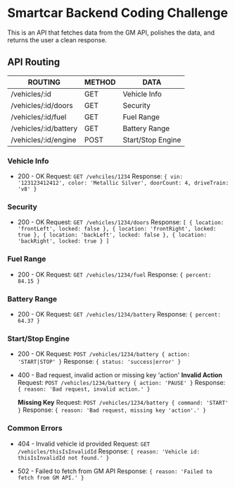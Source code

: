# Smartcar Backend Coding Challenge

This is an API that fetches data from the GM API, polishes the data, and returns the user a clean response.

## API Routing

| ROUTING               | METHOD | DATA              |
| --------------------- | ------ | ----------------- |
| /vehicles/:id         | GET    | Vehicle Info      |
| /vehicles/:id/doors   | GET    | Security          |
| /vehicles/:id/fuel    | GET    | Fuel Range        |
| /vehicles/:id/battery | GET    | Battery Range     |
| /vehicles/:id/engine  | POST   | Start/Stop Engine |

### Vehicle Info

- 200 - OK
  Request: `GET /vehciles/1234`
  Response: `{ vin: '123123412412', color: 'Metallic Silver', doorCount: 4, driveTrain: 'v8' }`

### Security

- 200 - OK
  Request: `GET /vehicles/1234/doors`
  Response: `[ { location: 'frontLeft', locked: false }, { location: 'frontRight', locked: true }, { location: 'backLeft', locked: false }, { location: 'backRight', locked: true } ]`

### Fuel Range

- 200 - OK
  Request: `GET /vehicles/1234/fuel`
  Response: `{ percent: 84.15 }`

### Battery Range

- 200 - OK
  Request: `GET /vehicles/1234/battery`
  Response: `{ percent: 64.37 }`

### Start/Stop Engine

- 200 - OK
  Request: `POST /vehicles/1234/battery { action: 'START|STOP' }`
  Response: `{ status: 'success|error' }`

- 400 - Bad request, invalid action or missing key 'action'
  **Invalid Action**
  Request: `POST /vehicles/1234/battery { action: 'PAUSE' }`
  Response: `{ reason: 'Bad request, invalid action.' }`

  **Missing Key**
  Request: `POST /vehicles/1234/battery { command: 'START' }`
  Response: `{ reason: 'Bad request, missing key 'action'.' }`

### Common Errors

- 404 - Invalid vehicle id provided
  Request: `GET /vehicles/thisIsInvalidId`
  Response: `{ reason: 'Vehicle id: thisIsInvalidId not found.' }`

- 502 - Failed to fetch from GM API
  Response: `{ reason: 'Failed to fetch from GM API.' }`

